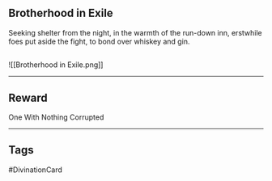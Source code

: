 ## Brotherhood in Exile
Seeking shelter from the night,
in the warmth of the run-down inn,
erstwhile foes put aside the fight,
to bond over whiskey and gin.
## 
![[Brotherhood in Exile.png]]

---
## Reward
One With Nothing
Corrupted

---
## Tags
#DivinationCard